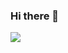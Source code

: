 ### Hi there 👋

<img src="https://github-readme-stats.vercel.app/api?username=gitccl&show_icons=true&icon_color=CE1D2D&text_color=718096&bg_color=ffffff" />

